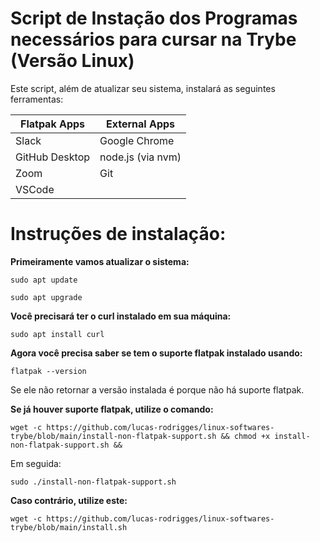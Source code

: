 # Script de Instação dos Programas necessários para cursar na Trybe (Versão Linux)

Este script, além de atualizar seu sistema, instalará as seguintes ferramentas:

| Flatpak Apps | External Apps |
| -------------|---------------|
| Slack        | Google Chrome |
| GitHub Desktop | node.js (via nvm) |
| Zoom         | Git           |
| VSCode       | 

# Instruções de instalação:

**Primeiramente vamos atualizar o sistema:**
``` 
sudo apt update 
``` 
``` 
sudo apt upgrade 
``` 

**Você precisará ter o curl instalado em sua máquina:**
```
sudo apt install curl
```
**Agora você precisa saber se tem o suporte flatpak instalado usando:**
```
flatpak --version
```
Se ele não retornar a versão instalada é porque não há suporte flatpak.

**Se já houver suporte flatpak, utilize o comando:**
```
wget -c https://github.com/lucas-rodrigges/linux-softwares-trybe/blob/main/install-non-flatpak-support.sh && chmod +x install-non-flatpak-support.sh && 
```
Em seguida: 
``` 
sudo ./install-non-flatpak-support.sh
``` 
**Caso contrário, utilize este:**

````
wget -c https://github.com/lucas-rodrigges/linux-softwares-trybe/blob/main/install.sh
